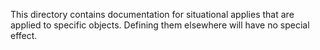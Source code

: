 This directory contains documentation for situational applies that are applied to
specific objects. Defining them elsewhere will have no special effect.